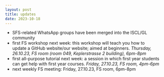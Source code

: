 ```yaml
---
layout: post
title: updates
date: 2023-10-18
---
```

- SFS-related WhatsApp groups have been merged into the ISCL/GL community
- first FS workshop next week: this workshop will teach you how to update a GitHub website/our website; aimed at beginners. *Thursday, 26.10.23, FS room (room 049, Keplerstrasse 2 building), 6pm-8pm*
- first all-purpose tutorial next week: a session in which first year students can get help with first year courses. *Friday, 27.10.23, FS room, 4pm-6pm*
- next weekly FS meeting: Friday, 27.10.23, FS room, 6pm-8pm
